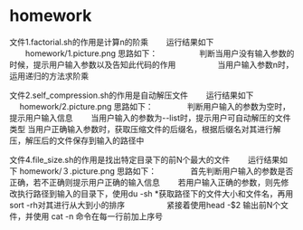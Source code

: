 # homework
文件1.factorial.sh的作用是计算n的阶乘
　　运行结果如下
 　　homework/1.picture.png 
   思路如下：
   　　　　　判断当用户没有输入参数的时候，提示用户输入参数以及告知此代码的作用
   　　　　　当用户输入参数n时，运用递归的方法求阶乘

文件2.self_compression.sh的作用是自动解压文件
　　运行结果如下
  　 homework/2.picture.png 
    思路如下：
    　　　　判断用户输入的参数为空时，提示用户输入信息
        　　当用户输入的参数为--list时，提示用户可自动解压的文件类型
          当用户正确输入参数时，获取压缩文件的后缀名，根据后缀名对其进行解压，解压后的文件保存到输入的路径中

文件4.file_size.sh的作用是找出特定目录下的前N个最大的文件
　　运行结果如下
  homework/３.picture.png
  思路如下：
  　　　　首先判断用户输入的参数是否正确，若不正确则提示用户正确的输入信息
      　　若用户输入正确的参数，则先修改执行路径到输入的目录下，使用du -sh *获取路径下的文件大小和文件名，再用sort -rh对其进行从大到小的排序
 　　　　　紧接着使用head -$2 输出前N个文件，并使用  cat -n 命令在每一行前加上序号     
 
